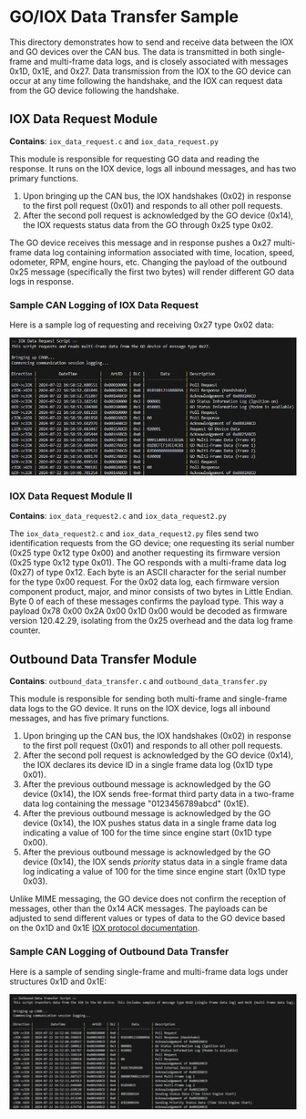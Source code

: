 # GO/IOX Data Transfer Sample
This directory demonstrates how to send and receive data between the IOX and GO devices over the CAN bus. The data is transmitted in both single-frame and multi-frame data logs, and is closely associated with messages 0x1D, 0x1E, and 0x27. Data transmission from the IOX to the GO device can occur at any time following the handshake, and the IOX can request data from the GO device following the handshake.

## IOX Data Request Module
**Contains**: `iox_data_request.c` and `iox_data_request.py`

This module is responsible for requesting GO data and reading the response. It runs on the IOX device, logs all inbound messages, and has two primary functions.
1. Upon bringing up the CAN bus, the IOX handshakes (0x02) in response to the first poll request (0x01) and responds to all other poll requests. 
2. After the second poll request is acknowledged by the GO device (0x14), the IOX requests status data from the GO through 0x25 type 0x02. 

The GO device receives this message and in response pushes a 0x27 multi-frame data log containing information associated with time, location, speed, odometer, RPM, engine hours, etc. Changing the payload of the outbound 0x25 message (specifically the first two bytes) will render different GO data logs in response.

### Sample CAN Logging of IOX Data Request
Here is a sample log of requesting and receiving 0x27 type 0x02 data:

![alt text](../images/iox_data_request.png)

### IOX Data Request Module II
**Contains**: `iox_data_request2.c` and `iox_data_request2.py`

The `iox_data_request2.c` and `iox_data_request2.py` files send two identification requests from the GO device; one requesting its serial number (0x25 type 0x12 type 0x00) and another requesting its firmware version (0x25 type 0x12 type 0x01). The GO responds with a multi-frame data log (0x27) of type 0x12. Each byte is an ASCII character for the serial number for the type 0x00 request. For the 0x02 data log, each firmware version component product, major, and minor consists of two bytes in Little Endian. Byte 0 of each of these messages confirms the payload type. This way a payload 0x78 0x00 0x2A 0x00 0x1D 0x00 would be decoded as firmware version 120.42.29, isolating from the 0x25 overhead and the data log frame counter.

## Outbound Data Transfer Module
**Contains**: `outbound_data_transfer.c` and `outbound_data_transfer.py`

This module is responsible for sending both multi-frame and single-frame data logs to the GO device. It runs on the IOX device, logs all inbound messages, and has five primary functions.
1. Upon bringing up the CAN bus, the IOX handshakes (0x02) in response to the first poll request (0x01) and responds to all other poll requests. 
2. After the second poll request is acknowledged by the GO device (0x14), the IOX declares its device ID in a single frame data log (0x1D type 0x01).
3. After the previous outbound message is acknowledged by the GO device (0x14), the IOX sends free-format third party data in a two-frame data log containing the message "0123456789abcd" (0x1E).
4. After the previous outbound message is acknowledged by the GO device (0x14), the IOX pushes status data in a single frame data log indicating a value of 100 for the time since engine start (0x1D type 0x00).
5. After the previous outbound message is acknowledged by the GO device (0x14), the IOX sends *priority* status data in a single frame data log indicating a value of 100 for the time since engine start (0x1D type 0x03).

Unlike MIME messaging, the GO device does not confirm the reception of messages, other than the 0x14 ACK messages. The payloads can be adjusted to send different values or types of data to the GO device based on the 0x1D and 0x1E [IOX protocol documentation](https://developers.geotab.com/hardware/guides/IOExpanderProtocol#commands).

### Sample CAN Logging of Outbound Data Transfer
Here is a sample of sending single-frame and multi-frame data logs under structures 0x1D and 0x1E:

![Outbound data transfer](../images/outbound_data_transfer.png)
